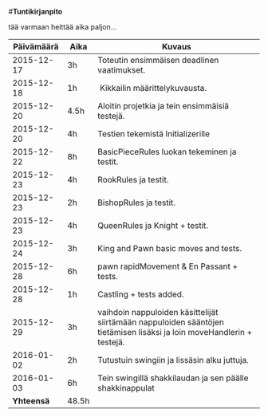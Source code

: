 #**Tuntikirjanpito**

tää varmaan heittää aika paljon...

Päivämäärä | Aika | Kuvaus
---------- | ---- | ------
2015-12-17 | 3h | Toteutin ensimmäisen deadlinen vaatimukset.
2015-12-18 | 1h | Kikkailin määrittelykuvausta.
2015-12-20 | 4.5h | Aloitin projetkia ja tein ensimmäisiä testejä.
2015-12-20 | 4h | Testien tekemistä Initializerille
2015-12-22 | 8h | BasicPieceRules luokan tekeminen ja testit.
2015-12-23 | 4h | RookRules ja testit.
2015-12-23 | 2h | BishopRules ja testit.
2015-12-23 | 4h | QueenRules ja Knight + testit.
2015-12-24 | 3h | King and Pawn basic moves and tests.
2015-12-28 | 6h | pawn rapidMovement & En Passant + tests.
2015-12-28 | 1h | Castling + tests added.
2015-12-29 | 3h | vaihdoin nappuloiden käsittelijät siirtämään nappuloiden sääntöjen tietämisen lisäksi ja loin moveHandlerin + testejä.
2016-01-02 | 2h | Tutustuin swingiin ja lissäsin alku juttuja.
2016-01-03 | 6h | Tein swingillä shakkilaudan ja sen päälle shakkinappulat
**Yhteensä** | 48.5h | 
